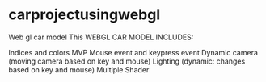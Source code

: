 # carprojectusingwebgl
Web gl car model
This WEBGL CAR MODEL INCLUDES:

Indices and colors
MVP
Mouse event and keypress event
Dynamic camera (moving camera based on key and mouse)
Lighting (dynamic: changes based on key and mouse)
Multiple Shader
